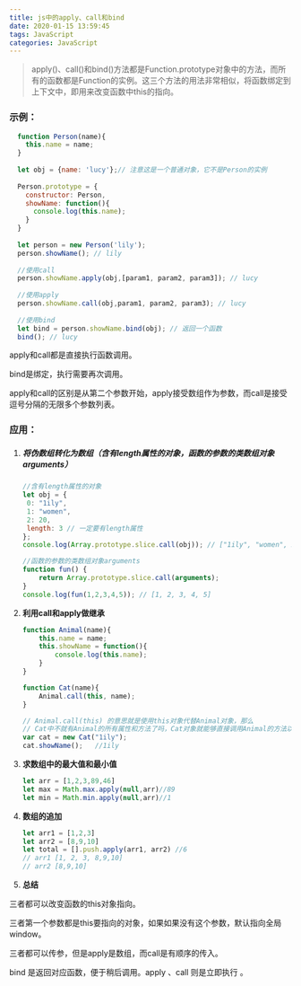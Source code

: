 ```yaml
---
title: js中的apply、call和bind
date: 2020-01-15 13:59:45
tags: JavaScript
categories: JavaScript
---
```


> apply()、call()和bind()方法都是Function.prototype对象中的方法，而所有的函数都是Function的实例。这三个方法的用法非常相似，将函数绑定到上下文中，即用来改变函数中this的指向。

### 示例：

```javascript
  function Person(name){
    this.name = name;
  }
  
  let obj = {name: 'lucy'};// 注意这是一个普通对象，它不是Person的实例
  
  Person.prototype = {
    constructor: Person,
    showName: function(){
      console.log(this.name);
    }
  }
  
  let person = new Person('lily');
  person.showName(); // lily
  
  //使用call
  person.showName.apply(obj,[param1, param2, param3]); // lucy
  
  //使用apply
  person.showName.call(obj,param1, param2, param3); // lucy
  
  //使用bind
  let bind = person.showName.bind(obj); // 返回一个函数
  bind(); // lucy
```

apply和call都是直接执行函数调用。

bind是绑定，执行需要再次调用。

apply和call的区别是从第二个参数开始，apply接受数组作为参数，而call是接受逗号分隔的无限多个参数列表。

### 应用：

1. ##### 将伪数组转化为数组（含有length属性的对象，函数的参数的类数组对象arguments）

   ```JavaScript
   //含有length属性的对象
   let obj = {
   	0: "1ily",
   	1: "women",
   	2: 20,
   	length: 3 // 一定要有length属性
   };
   console.log(Array.prototype.slice.call(obj)); // ["1ily", "women", 20]
   
   //函数的参数的类数组对象arguments
   function fun() {
       return Array.prototype.slice.call(arguments);
   }
   console.log(fun(1,2,3,4,5)); // [1, 2, 3, 4, 5]
   ```

   

2. **利用call和apply做继承**

   ```JavaScript
   function Animal(name){      
       this.name = name;      
       this.showName = function(){      
           console.log(this.name);      
       }      
   }      
   
   function Cat(name){    
       Animal.call(this, name);    
   }      
   
   // Animal.call(this) 的意思就是使用this对象代替Animal对象，那么
   // Cat中不就有Animal的所有属性和方法了吗，Cat对象就能够直接调用Animal的方法以及属性了
   var cat = new Cat("1ily");     
   cat.showName();   //1ily
   ```

3. **求数组中的最大值和最小值**

   ```JavaScript
   let arr = [1,2,3,89,46]
   let max = Math.max.apply(null,arr)//89
   let min = Math.min.apply(null,arr)//1
   ```

4. **数组的追加**

   ```JavaScript
   let arr1 = [1,2,3]
   let arr2 = [8,9,10]
   let total = [].push.apply(arr1, arr2) //6
   // arr1 [1, 2, 3, 8,9,10]
   // arr2 [8,9,10]
   ```

5.  **总结**

   三者都可以改变函数的this对象指向。

   三者第一个参数都是this要指向的对象，如果如果没有这个参数，默认指向全局window。

   三者都可以传参，但是apply是数组，而call是有顺序的传入。

   bind 是返回对应函数，便于稍后调用。apply 、call 则是立即执行 。

